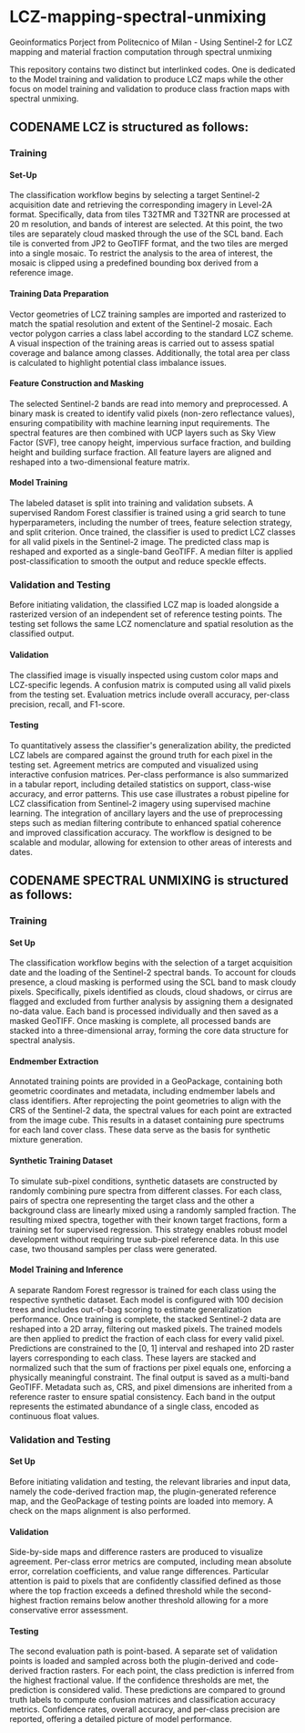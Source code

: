 # LCZ-mapping-spectral-unmixing
Geoinformatics Porject from Politecnico of Milan - Using Sentinel-2 for LCZ mapping and material fraction computation through spectral unmixing

This repository contains two distinct but interlinked codes. One is dedicated to the Model training and validation to produce LCZ maps while the other focus on model training and validation to produce class fraction maps with spectral unmixing.

## CODENAME LCZ is structured as follows:
### Training

#### Set-Up
The classification workflow begins by selecting a target Sentinel-2 acquisition date and retrieving the corresponding imagery in Level-2A format. Specifically, data from tiles T32TMR and T32TNR are processed at 20 m resolution, and bands of interest are selected. At this point, the two tiles are separately cloud masked through the use of the SCL band. Each tile is converted from JP2 to GeoTIFF format, and the two tiles are merged into a single mosaic. To restrict the analysis to the area of interest, the mosaic is clipped using a predefined bounding box derived from a reference image.
#### Training Data Preparation
Vector geometries of LCZ training samples are imported and rasterized to match the spatial resolution and extent of the Sentinel-2 mosaic. Each vector polygon carries a class label according to the standard LCZ scheme. A visual inspection of the training areas is carried out to assess spatial coverage and balance among classes. Additionally, the total area per class is calculated to highlight potential class imbalance issues.
#### Feature Construction and Masking
The selected Sentinel-2 bands are read into memory and preprocessed. A binary mask is created to identify valid pixels (non-zero reflectance values), ensuring compatibility with machine learning input requirements. The spectral features are then combined with UCP layers such as Sky View Factor (SVF), tree canopy height, impervious surface fraction, and building height and building surface fraction. All feature layers are aligned and reshaped into a two-dimensional feature matrix.
#### Model Training
The labeled dataset is split into training and validation subsets. A supervised Random Forest classifier is trained using a grid search to tune hyperparameters, including the number of trees, feature selection strategy, and split criterion. Once trained, the classifier is used to predict LCZ classes for all valid pixels in the Sentinel-2 image.
The predicted class map is reshaped and exported as a single-band GeoTIFF. A median filter is applied post-classification to smooth the output and reduce speckle effects.

### Validation and Testing

Before initiating validation, the classified LCZ map is loaded alongside a rasterized version of an independent set of reference testing points. The testing set follows the same LCZ nomenclature and spatial resolution as the classified output.
#### Validation
The classified image is visually inspected using custom color maps and LCZ-specific legends. A confusion matrix is computed using all valid pixels from the testing set. Evaluation metrics include overall accuracy, per-class precision, recall, and F1-score.
#### Testing
To quantitatively assess the classifier's generalization ability, the predicted LCZ labels are compared against the ground truth for each pixel in the testing set. Agreement metrics are computed and visualized using interactive confusion matrices. Per-class performance is also summarized in a tabular report, including detailed statistics on support, class-wise accuracy, and error patterns.
This use case illustrates a robust pipeline for LCZ classification from Sentinel-2 imagery using supervised machine learning. The integration of ancillary layers and the use of preprocessing steps such as median filtering contribute to enhanced spatial coherence and improved classification accuracy. The workflow is designed to be scalable and modular, allowing for extension to other areas of interests and dates.

## CODENAME SPECTRAL UNMIXING is structured as follows:

### Training

#### Set Up
The classification workflow begins with the selection of a target acquisition date and the loading of the Sentinel-2 spectral bands. To account for clouds presence, a cloud masking is performed using the SCL band to mask cloudy pixels. Specifically, pixels identified as clouds, cloud shadows, or cirrus are flagged and excluded from further analysis by assigning them a designated no-data value. Each band is processed individually and then saved as a masked GeoTIFF. Once masking is complete, all processed bands are stacked into a three-dimensional array, forming the core data structure for spectral analysis.
#### Endmember Extraction
Annotated training points are provided in a GeoPackage, containing both geometric coordinates and metadata, including endmember labels and class identifiers. After reprojecting the point geometries to align with the CRS of the Sentinel-2 data, the spectral values for each point are extracted from the image cube. This results in a dataset containing pure spectrums for each land cover class. These data serve as the basis for synthetic mixture generation.
#### Synthetic Training Dataset
To simulate sub-pixel conditions, synthetic datasets are constructed by randomly combining pure spectra from different classes. For each class, pairs of spectra one representing the target class and the other a background class are linearly mixed using a randomly sampled fraction. The resulting mixed spectra, together with their known target fractions, form a training set for supervised regression. This strategy enables robust model development without requiring true sub-pixel reference data. In this use case, two thousand samples per class were generated.
#### Model Training and Inference
A separate Random Forest regressor is trained for each class using the respective synthetic dataset. Each model is configured with 100 decision trees and includes out-of-bag scoring to estimate generalization performance. Once training is complete, the stacked Sentinel-2 data are reshaped into a 2D array, filtering out masked pixels. The trained models are then applied to predict the fraction of each class for every valid pixel. Predictions are constrained to the [0, 1] interval and reshaped into 2D raster layers corresponding to each class. These layers are stacked and normalized such that the sum of fractions per pixel equals one, enforcing a physically meaningful constraint.
The final output is saved as a multi-band GeoTIFF. Metadata such as, CRS, and pixel dimensions are inherited from a reference raster to ensure spatial consistency. Each band in the output represents the estimated abundance of a single class, encoded as continuous float values.

### Validation and Testing

#### Set Up
Before initiating validation and testing, the relevant libraries and input data, namely the code-derived fraction map, the plugin-generated reference map, and the GeoPackage of testing points are loaded into memory. A check on the maps alignment is also performed.
#### Validation
Side-by-side maps and difference rasters are produced to visualize agreement. Per-class error metrics are computed, including mean absolute error, correlation coefficients, and value range differences. Particular attention is paid to pixels that are confidently classified defined as those where the top fraction exceeds a defined threshold while the second-highest fraction remains below another threshold allowing for a more conservative error assessment.
#### Testing
The second evaluation path is point-based. A separate set of validation points is loaded and sampled across both the plugin-derived and code-derived fraction rasters. For each point, the class prediction is inferred from the highest fractional value. If the confidence thresholds are met, the prediction is considered valid. These predictions are compared to ground truth labels to compute confusion matrices and classification accuracy metrics. Confidence rates, overall accuracy, and per-class precision are reported, offering a detailed picture of model performance.
